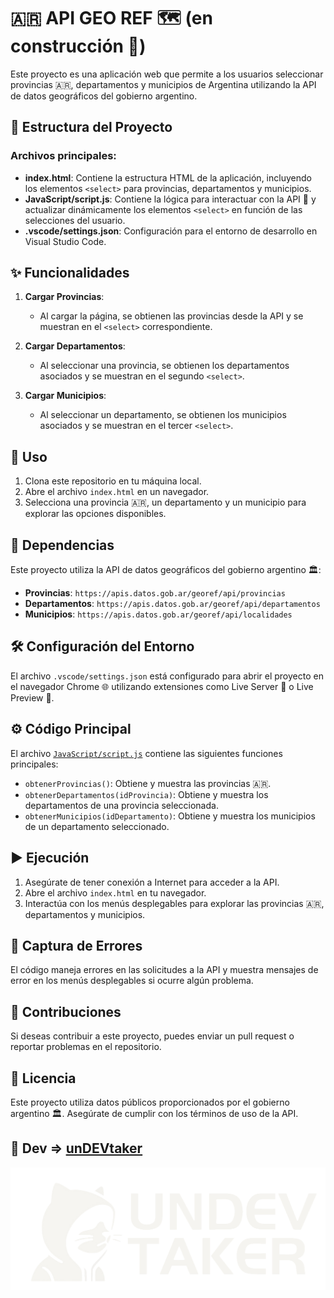 # 🇦🇷 API GEO REF 🗺️ (en construcción 🚧)

Este proyecto es una aplicación web que permite a los usuarios seleccionar provincias 🇦🇷, departamentos y municipios de Argentina utilizando la API de datos geográficos del gobierno argentino.

## 📂 Estructura del Proyecto

### Archivos principales:

  - **index.html**: Contiene la estructura HTML de la aplicación, incluyendo los elementos `<select>` para provincias, departamentos y municipios.
  - **JavaScript/script.js**: Contiene la lógica para interactuar con la API 🔗 y actualizar dinámicamente los elementos `<select>` en función de las selecciones del usuario.
  - **.vscode/settings.json**: Configuración para el entorno de desarrollo en Visual Studio Code.

## ✨ Funcionalidades

1.  **Cargar Provincias**:
    - Al cargar la página, se obtienen las provincias desde la API y se muestran en el `<select>` correspondiente.

2.  **Cargar Departamentos**:
    - Al seleccionar una provincia, se obtienen los departamentos asociados y se muestran en el segundo `<select>`.

3.  **Cargar Municipios**:
    - Al seleccionar un departamento, se obtienen los municipios asociados y se muestran en el tercer `<select>`.

## 🚀 Uso

1.  Clona este repositorio en tu máquina local.
2.  Abre el archivo `index.html` en un navegador.
3.  Selecciona una provincia 🇦🇷, un departamento y un municipio  para explorar las opciones disponibles.

## 🔗 Dependencias

Este proyecto utiliza la API de datos geográficos del gobierno argentino 🏛️:

  - **Provincias**: `https://apis.datos.gob.ar/georef/api/provincias`
  - **Departamentos**: `https://apis.datos.gob.ar/georef/api/departamentos`
  - **Municipios**: `https://apis.datos.gob.ar/georef/api/localidades`

## 🛠️ Configuración del Entorno

El archivo `.vscode/settings.json` está configurado para abrir el proyecto en el navegador Chrome 🌐 utilizando extensiones como Live Server 🔌 o Live Preview 👀.

## ⚙️ Código Principal

El archivo [`JavaScript/script.js`](JavaScript/script.js) contiene las siguientes funciones principales:

  - `obtenerProvincias()`: Obtiene y muestra las provincias 🇦🇷.
  - `obtenerDepartamentos(idProvincia)`: Obtiene y muestra los departamentos de una provincia seleccionada.
  - `obtenerMunicipios(idDepartamento)`: Obtiene y muestra los municipios de un departamento seleccionado.

## ▶️ Ejecución

1.  Asegúrate de tener conexión a Internet para acceder a la API.
2.  Abre el archivo `index.html` en tu navegador.
3.  Interactúa con los menús desplegables para explorar las provincias 🇦🇷, departamentos y municipios.

## 🐞 Captura de Errores

El código maneja errores en las solicitudes a la API y muestra mensajes de error en los menús desplegables si ocurre algún problema.

## 🤝 Contribuciones

Si deseas contribuir a este proyecto, puedes enviar un pull request o reportar problemas en el repositorio.

## 📜 Licencia

Este proyecto utiliza datos públicos proporcionados por el gobierno argentino 🏛️. Asegúrate de cumplir con los términos de uso de la API.

## 👾 Dev => [unDEVtaker](https://github.com/unDEVtaker)

![img](img/undev.png )


